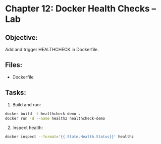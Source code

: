 # Chapter 12: Docker Health Checks – Lab

## Objective:
Add and trigger HEALTHCHECK in Dockerfile.

## Files:
- Dockerfile

## Tasks:
1. Build and run:
```bash
docker build -t healthcheck-demo .
docker run -d --name healthz healthcheck-demo
```

2. Inspect health:
```bash
docker inspect --format='{{.State.Health.Status}}' healthz
```
